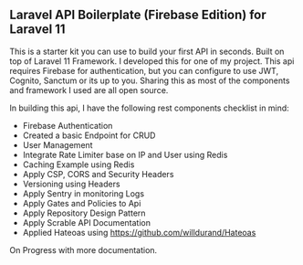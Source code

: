 ## Laravel API Boilerplate (Firebase Edition) for Laravel 11

This is a starter kit you can use to build your first API in seconds. Built on top of Laravel 11 Framework. I developed this for one of my project. This api requires Firebase for authentication, but you can configure to use JWT, Cognito, Sanctum or its up to you. Sharing this as most of the components and framework I used are all open source. 

In building this api, I have the following rest components checklist in mind:

- Firebase Authentication
- Created a basic Endpoint for CRUD
- User Management
- Integrate Rate Limiter base on IP and User using Redis
- Caching Example using Redis
- Apply CSP, CORS and Security Headers
- Versioning using Headers
- Apply Sentry in monitoring Logs
- Apply Gates and Policies to Api
- Apply Repository Design Pattern
- Apply Scrable API Documentation
- Applied Hateoas using https://github.com/willdurand/Hateoas

On Progress with more documentation.

